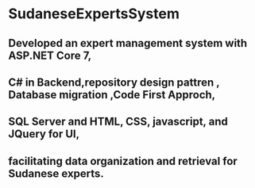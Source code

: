 # SudaneseExpertsSystem
## Developed an expert management system with ASP.NET Core 7, 
## C# in Backend,repository design pattren , Database migration ,Code First Approch,
## SQL Server and HTML, CSS, javascript, and JQuery for UI,
## facilitating data organization and retrieval for Sudanese experts.
